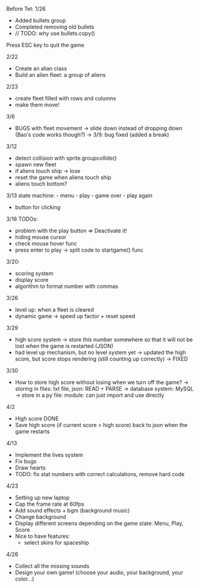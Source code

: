 Before Tet: 1/26
- Added bullets group
- Completed removing old bullets
- // TODO: why use bullets.copy()

Press ESC key to quit the game

2/22
- Create an alian class
- Build an alien fleet: a group of aliens

2/23
- create fleet filled with rows and columns
- make them move!

3/6
- BUGS with fleet movement -> slide down instead of dropping down (Bao's code works though?) 
-> 3/9: bug fixed (added a break)

3/12
- detect collision with sprite.groupcollide()
- spawn new fleet
- if aliens touch ship -> lose
- reset the game when aliens touch ship
- aliens touch bottom?

3/13
state machine:
    - menu
    - play
    - game over
    - play again
- button for clicking


3/16 TODOs:
- problem with the play button => Deactivate it!
- hiding mouse cursor
- check mouse hover func
- press enter to play -> split code to startgame() func

3/20:
- scoring system
- display score
- algorithm to format number with commas

3/26
- level up: when a fleet is cleared
- dynamic game -> speed up factor + reset speed

3/29
- high score system -> store this number somewhere so that it will not be lost when the game is restarted (JSON)
- had level up mechanism, but no level system yet
-> updated the high score, but score stops rendering (still counting up correctly) -> FIXED

3/30
- How to store high score without losing when we turn off the game?
    -> storing in files: txt file, json: READ + PARSE
    -> database system: MySQL
    -> store in a py file: module: can just import and use directly

4/2
- High score DONE
- Save high score (if current score > high score) back to json when the game restarts


4/13
- Implement the lives system
- Fix bugs
- Draw hearts
- TODO: fix stat numbers with correct calculations, remove hard code


4/23
- Setting up new laptop
- Cap the frame rate at 60fps
- Add sound effects + bgm (background music)
- Change background
- Display different screens depending on the game state: Menu, Play, Score
- Nice to have features: 
    + select skins for spaceship

4/26
- Collect all the missing sounds
- Design your own game! (choose your audio, your background, your color...)

